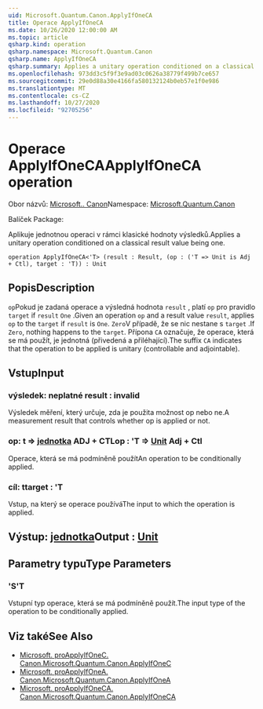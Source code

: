 ```yaml
---
uid: Microsoft.Quantum.Canon.ApplyIfOneCA
title: Operace ApplyIfOneCA
ms.date: 10/26/2020 12:00:00 AM
ms.topic: article
qsharp.kind: operation
qsharp.namespace: Microsoft.Quantum.Canon
qsharp.name: ApplyIfOneCA
qsharp.summary: Applies a unitary operation conditioned on a classical result value being one.
ms.openlocfilehash: 973dd3c5f9f3e9ad03c0626a38779f499b7ce657
ms.sourcegitcommit: 29e0d88a30e4166fa580132124b0eb57e1f0e986
ms.translationtype: MT
ms.contentlocale: cs-CZ
ms.lasthandoff: 10/27/2020
ms.locfileid: "92705256"
---
```

# <a name="applyifoneca-operation"></a><span data-ttu-id="11a48-102">Operace ApplyIfOneCA</span><span class="sxs-lookup"><span data-stu-id="11a48-102">ApplyIfOneCA operation</span></span>

<span data-ttu-id="11a48-103">Obor názvů: [Microsoft.. Canon](xref:Microsoft.Quantum.Canon)</span><span class="sxs-lookup"><span data-stu-id="11a48-103">Namespace: [Microsoft.Quantum.Canon](xref:Microsoft.Quantum.Canon)</span></span>

<span data-ttu-id="11a48-104">Balíček [](https://nuget.org/packages/)</span><span class="sxs-lookup"><span data-stu-id="11a48-104">Package: [](https://nuget.org/packages/)</span></span>


<span data-ttu-id="11a48-105">Aplikuje jednotnou operaci v rámci klasické hodnoty výsledků.</span><span class="sxs-lookup"><span data-stu-id="11a48-105">Applies a unitary operation conditioned on a classical result value being one.</span></span>

```qsharp
operation ApplyIfOneCA<'T> (result : Result, (op : ('T => Unit is Adj + Ctl), target : 'T)) : Unit
```


## <a name="description"></a><span data-ttu-id="11a48-106">Popis</span><span class="sxs-lookup"><span data-stu-id="11a48-106">Description</span></span>

<span data-ttu-id="11a48-107">`op`Pokud je zadaná operace a výsledná hodnota `result` , platí `op` pro pravidlo `target` if `result` `One` .</span><span class="sxs-lookup"><span data-stu-id="11a48-107">Given an operation `op` and a result value `result`, applies `op` to the `target` if `result` is `One`.</span></span> <span data-ttu-id="11a48-108">`Zero`V případě, že se nic nestane s `target` .</span><span class="sxs-lookup"><span data-stu-id="11a48-108">If `Zero`, nothing happens to the `target`.</span></span>
<span data-ttu-id="11a48-109">Přípona `CA` označuje, že operace, která se má použít, je jednotná (přivedená a přiléhající).</span><span class="sxs-lookup"><span data-stu-id="11a48-109">The suffix `CA` indicates that the operation to be applied is unitary (controllable and adjointable).</span></span>

## <a name="input"></a><span data-ttu-id="11a48-110">Vstup</span><span class="sxs-lookup"><span data-stu-id="11a48-110">Input</span></span>

### <a name="result--__invalidresult__"></a><span data-ttu-id="11a48-111">výsledek: __neplatné <Result>__</span><span class="sxs-lookup"><span data-stu-id="11a48-111">result : __invalid<Result>__</span></span>

<span data-ttu-id="11a48-112">Výsledek měření, který určuje, zda je použita možnost op nebo ne.</span><span class="sxs-lookup"><span data-stu-id="11a48-112">A measurement result that controls whether op is applied or not.</span></span>


### <a name="op--t--unit-adj--ctl"></a><span data-ttu-id="11a48-113">op: t => [jednotka](xref:microsoft.quantum.lang-ref.unit) ADJ + CTL</span><span class="sxs-lookup"><span data-stu-id="11a48-113">op : 'T => [Unit](xref:microsoft.quantum.lang-ref.unit) Adj + Ctl</span></span>

<span data-ttu-id="11a48-114">Operace, která se má podmíněně použít</span><span class="sxs-lookup"><span data-stu-id="11a48-114">An operation to be conditionally applied.</span></span>


### <a name="target--t"></a><span data-ttu-id="11a48-115">cíl: t</span><span class="sxs-lookup"><span data-stu-id="11a48-115">target : 'T</span></span>

<span data-ttu-id="11a48-116">Vstup, na který se operace používá</span><span class="sxs-lookup"><span data-stu-id="11a48-116">The input to which the operation is applied.</span></span>



## <a name="output--unit"></a><span data-ttu-id="11a48-117">Výstup: [jednotka](xref:microsoft.quantum.lang-ref.unit)</span><span class="sxs-lookup"><span data-stu-id="11a48-117">Output : [Unit](xref:microsoft.quantum.lang-ref.unit)</span></span>



## <a name="type-parameters"></a><span data-ttu-id="11a48-118">Parametry typu</span><span class="sxs-lookup"><span data-stu-id="11a48-118">Type Parameters</span></span>

### <a name="t"></a><span data-ttu-id="11a48-119">'S</span><span class="sxs-lookup"><span data-stu-id="11a48-119">'T</span></span>

<span data-ttu-id="11a48-120">Vstupní typ operace, která se má podmíněně použít.</span><span class="sxs-lookup"><span data-stu-id="11a48-120">The input type of the operation to be conditionally applied.</span></span>

## <a name="see-also"></a><span data-ttu-id="11a48-121">Viz také</span><span class="sxs-lookup"><span data-stu-id="11a48-121">See Also</span></span>

- [<span data-ttu-id="11a48-122">Microsoft. proApplyIfOneC. Canon.</span><span class="sxs-lookup"><span data-stu-id="11a48-122">Microsoft.Quantum.Canon.ApplyIfOneC</span></span>](xref:Microsoft.Quantum.Canon.ApplyIfOneC)
- [<span data-ttu-id="11a48-123">Microsoft. proApplyIfOneA. Canon.</span><span class="sxs-lookup"><span data-stu-id="11a48-123">Microsoft.Quantum.Canon.ApplyIfOneA</span></span>](xref:Microsoft.Quantum.Canon.ApplyIfOneA)
- [<span data-ttu-id="11a48-124">Microsoft. proApplyIfOneCA. Canon.</span><span class="sxs-lookup"><span data-stu-id="11a48-124">Microsoft.Quantum.Canon.ApplyIfOneCA</span></span>](xref:Microsoft.Quantum.Canon.ApplyIfOneCA)